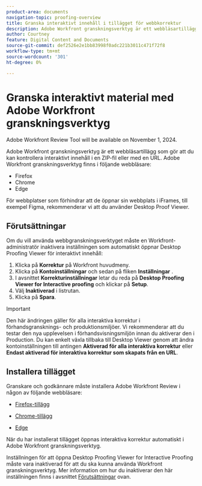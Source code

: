```yaml
---
product-area: documents
navigation-topic: proofing-overview
title: Granska interaktivt innehåll i tillägget för webbkorrektur
description: Adobe Workfront granskningsverktyg är ett webbläsartillägg som gör att du kan kontrollera interaktivt innehåll i en ZIP-fil eller med en URL.
author: Courtney
feature: Digital Content and Documents
source-git-commit: def2526e2e1bb83998f0adc221b3011c471f72f8
workflow-type: tm+mt
source-wordcount: '301'
ht-degree: 0%

---
```



# Granska interaktivt material med Adobe Workfront granskningsverktyg

<span class="preview">Adobe Workfront Review Tool will be available on November 1, 2024.</span>

Adobe Workfront granskningsverktyg är ett webbläsartillägg som gör att du kan kontrollera interaktivt innehåll i en ZIP-fil eller med en URL. Adobe Workfront granskningsverktyg finns i följande webbläsare:

* Firefox
* Chrome
* Edge

För webbplatser som förhindrar att de öppnar sin webbplats i iFrames, till exempel Figma, rekommenderar vi att du använder Desktop Proof Viewer.

## Förutsättningar

Om du vill använda webbgranskningsverktyget måste en Workfront-administratör inaktivera inställningen som automatiskt öppnar Desktop Proofing Viewer för interaktivt innehåll:

1. Klicka på **Korrektur** på Workfront huvudmeny.
1. Klicka på **Kontoinställningar** och sedan på fliken **Inställningar** .
1. I avsnittet **Korrekturinställningar** letar du reda på **Desktop Proofing Viewer for Interactive proofing** och klickar på **Setup**.
1. Välj **Inaktiverad** i listrutan.
1. Klicka på **Spara**.

>[!IMPORTANT]
>
>Den här ändringen gäller för alla interaktiva korrektur i förhandsgransknings- och produktionsmiljöer. Vi rekommenderar att du testar den nya upplevelsen i förhandsvisningsmiljön innan du aktiverar den i Production. Du kan enkelt växla tillbaka till Desktop Viewer genom att ändra kontoinställningen till antingen **Aktiverad för alla interaktiva korrektur** eller **Endast aktiverad för interaktiva korrektur som skapats från en URL**.


## Installera tillägget

Granskare och godkännare måste installera Adobe Workfront Review i någon av följande webbläsare:

* [Firefox-tillägg](https://addons.mozilla.org/en-US/firefox/addon/adobe-workfront-review-tool/)

* [Chrome-tillägg](https://chromewebstore.google.com/detail/adobe-workfront-review-to/lhdepbgeilldghlfnankdnponhljpgml)

* [Edge](https://microsoftedge.microsoft.com/addons/detail/adobe-workfront-review-to/llhapmaiiddmcamgeapaipjpagnoijen)

När du har installerat tillägget öppnas interaktiva korrektur automatiskt i Adobe Workfront granskningsverktyg.


Inställningen för att öppna Desktop Proofing Viewer for Interactive Proofing måste vara inaktiverad för att du ska kunna använda Workfront granskningsverktyg. Mer information om hur du inaktiverar den här inställningen finns i avsnittet [Förutsättningar](#prerequisites) ovan.



